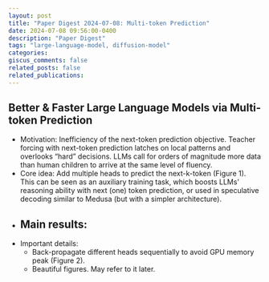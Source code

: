 ```yaml
---
layout: post
title: "Paper Digest 2024-07-08: Multi-token Prediction"
date: 2024-07-08 09:56:00-0400
description: "Paper Digest"
tags: "large-language-model, diffusion-model"
categories:
giscus_comments: false
related_posts: false
related_publications: 
---
```


## Better & Faster Large Language Models via Multi-token Prediction
- Motivation: Inefficiency of the next-token prediction objective. Teacher forcing with next-token prediction latches on local patterns and overlooks “hard” decisions. LLMs call for orders of magnitude more data than human children to arrive at the same level of fluency.
- Core idea: Add multiple heads to predict the next-k-token (Figure 1). This can be seen as an auxiliary training task, which boosts LLMs' reasoning ability with next (one) token prediction, or used in speculative decoding similar to Medusa (but with a simpler architecture).
- Main results:
    - 
- Important details:
    - Back-propagate different heads sequentially to avoid GPU memory peak (Figure 2).
    - Beautiful figures. May refer to it later.